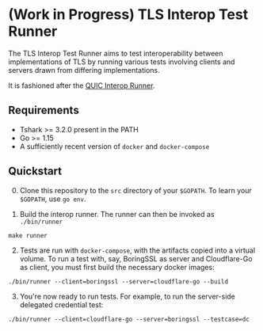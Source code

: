 <!-- SPDX-FileCopyrightText: 2020 The tls-interop-runner Authors -->
<!-- SPDX-License-Identifier: CC0-1.0 -->

# (Work in Progress) TLS Interop Test Runner

The TLS Interop Test Runner aims to test interoperability between
implementations of TLS by running various tests involving clients and servers
drawn from differing implementations.

It is fashioned after the [QUIC Interop
Runner](https://github.com/marten-seemann/quic-interop-runner).

## Requirements

- Tshark >= 3.2.0 present in the PATH
- Go >= 1.15
- A sufficiently recent version of `docker` and `docker-compose`

## Quickstart

0. Clone this repository to the `src` directory of your `$GOPATH`.
To learn your `$GOPATH`, use `go env`.

1. Build the interop runner. The runner can then be invoked as `./bin/runner`
```
make runner
```

2. Tests are run with `docker-compose`, with the artifacts copied into a virtual
volume. To run a test with, say, BoringSSL as server and Cloudflare-Go as client,
you must first build the necessary docker images:
```
./bin/runner --client=boringssl --server=cloudflare-go --build
```

3. You're now ready to run tests. For example, to run the server-side delegated credential
test:

```
./bin/runner --client=cloudflare-go --server=boringssl --testcase=dc
```

